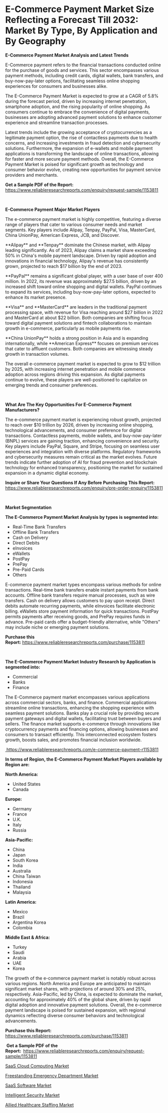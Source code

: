 <p><h1>E-Commerce Payment Market Size Reflecting a Forecast Till 2032: Market By Type, By Application and By Geography</h1></p><p><strong>E-Commerce Payment Market Analysis and Latest Trends</strong></p>
<p><p>E-Commerce payment refers to the financial transactions conducted online for the purchase of goods and services. This sector encompasses various payment methods, including credit cards, digital wallets, bank transfers, and buy-now-pay-later options, facilitating seamless online shopping experiences for consumers and businesses alike.</p><p>The E-Commerce Payment Market is expected to grow at a CAGR of 5.8% during the forecast period, driven by increasing internet penetration, smartphone adoption, and the rising popularity of online shopping. As consumers continue to embrace the convenience of digital payments, businesses are adopting advanced payment solutions to enhance customer experience and streamline transaction processes. </p><p>Latest trends include the growing acceptance of cryptocurrencies as a legitimate payment option, the rise of contactless payments due to health concerns, and increasing investments in fraud detection and cybersecurity solutions. Furthermore, the expansion of e-wallets and mobile payment applications is transforming the landscape of online transactions, allowing for faster and more secure payment methods. Overall, the E-Commerce Payment Market is poised for significant growth as technology and consumer behavior evolve, creating new opportunities for payment service providers and merchants.</p></p>
<p><strong>Get a Sample PDF of the Report:&nbsp;</strong> <a href="https://www.reliableresearchreports.com/enquiry/request-sample/1153811?utm_campaign=8&utm_medium=2&utm_source=Github&utm_content=ia&utm_term=11032025&utm_id=e-commerce-payment">https://www.reliableresearchreports.com/enquiry/request-sample/1153811</a></p>
<p>&nbsp;</p>
<p><strong>E-Commerce Payment Major Market Players</strong></p>
<p><p>The e-commerce payment market is highly competitive, featuring a diverse range of players that cater to various consumer needs and market segments. Key players include Alipay, Tenpay, PayPal, Visa, MasterCard, China UnionPay, American Express, JCB, and Discover.</p><p>**Alipay** and **Tenpay** dominate the Chinese market, with Alipay leading significantly. As of 2023, Alipay claims a market share exceeding 50% in China's mobile payment landscape. Driven by rapid adoption and innovations in financial technology, Alipay's revenue has consistently grown, projected to reach $17 billion by the end of 2023.</p><p>**PayPal** remains a significant global player, with a user base of over 400 million. In 2022, its revenue was approximately $27.5 billion, driven by an increased shift toward online shopping and digital wallets. PayPal continues to expand its services, including buy-now-pay-later options, expected to enhance its market presence.</p><p>**Visa** and **MasterCard** are leaders in the traditional payment processing space, with revenue for Visa reaching around $27 billion in 2022 and MasterCard at about $22 billion. Both companies are shifting focus toward digital payment solutions and fintech collaborations to maintain growth in e-commerce, particularly as mobile payments rise.</p><p>**China UnionPay** holds a strong position in Asia and is expanding internationally, while **American Express** focuses on premium services that cater to affluent customers. Both companies are witnessing steady growth in transaction volumes.</p><p>The overall e-commerce payment market is expected to grow to $12 trillion by 2025, with increasing internet penetration and mobile commerce adoption across regions driving this expansion. As digital payments continue to evolve, these players are well-positioned to capitalize on emerging trends and consumer preferences.</p></p>
<p>&nbsp;</p>
<p><strong>What Are The Key Opportunities For E-Commerce Payment Manufacturers?</strong></p>
<p><p>The e-commerce payment market is experiencing robust growth, projected to reach over $10 trillion by 2026, driven by increasing online shopping, technological advancements, and consumer preference for digital transactions. Contactless payments, mobile wallets, and buy-now-pay-later (BNPL) services are gaining traction, enhancing convenience and security. Key players include PayPal, Square, and Stripe, focusing on seamless user experiences and integration with diverse platforms. Regulatory frameworks and cybersecurity measures remain critical as the market evolves. Future trends indicate further adoption of AI for fraud prevention and blockchain technology for enhanced transparency, positioning the market for sustained expansion in a dynamic digital economy.</p></p>
<p><strong>Inquire or Share Your Questions If Any Before Purchasing This Report:</strong> <a href="https://www.reliableresearchreports.com/enquiry/pre-order-enquiry/1153811?utm_campaign=8&utm_medium=2&utm_source=Github&utm_content=ia&utm_term=11032025&utm_id=e-commerce-payment">https://www.reliableresearchreports.com/enquiry/pre-order-enquiry/1153811</a></p>
<p>&nbsp;</p>
<p><strong>Market Segmentation</strong></p>
<p><strong>The E-Commerce Payment Market Analysis by types is segmented into:</strong></p>
<p><ul><li>Real-Time Bank Transfers</li><li>Offline Bank Transfers</li><li>Cash on Delivery</li><li>Direct Debits</li><li>eInvoices</li><li>eWallets</li><li>PostPay</li><li>PrePay</li><li>Pre-Paid Cards</li><li>Others</li></ul></p>
<p><p>E-commerce payment market types encompass various methods for online transactions. Real-time bank transfers enable instant payments from bank accounts. Offline bank transfers require manual processes, such as wire transfers. Cash on delivery allows customers to pay upon receipt. Direct debits automate recurring payments, while eInvoices facilitate electronic billing. eWallets store payment information for quick transactions. PostPay permits payments after receiving goods, and PrePay requires funds in advance. Pre-paid cards offer a budget-friendly alternative, while "Others" may include niche or emerging payment solutions.</p></p>
<p><strong>Purchase this Report:&nbsp;</strong><a href="https://www.reliableresearchreports.com/purchase/1153811?utm_campaign=8&utm_medium=2&utm_source=Github&utm_content=ia&utm_term=11032025&utm_id=e-commerce-payment">https://www.reliableresearchreports.com/purchase/1153811</a></p>
<p>&nbsp;</p>
<p><strong>The E-Commerce Payment Market Industry Research by Application is segmented into:</strong></p>
<p><ul><li>Commercial</li><li>Banks</li><li>Finance</li></ul></p>
<p><p>The E-Commerce payment market encompasses various applications across commercial sectors, banks, and finance. Commercial applications streamline online transactions, enhancing the shopping experience with seamless payment solutions. Banks play a crucial role by providing secure payment gateways and digital wallets, facilitating trust between buyers and sellers. The finance market supports e-commerce through innovations like cryptocurrency payments and financing options, allowing businesses and consumers to transact efficiently. This interconnected ecosystem fosters growth, boosts sales, and promotes financial inclusion worldwide.</p></p>
<p><a href="https://www.reliableresearchreports.com/e-commerce-payment-r1153811?utm_campaign=8&utm_medium=2&utm_source=Github&utm_content=ia&utm_term=11032025&utm_id=e-commerce-payment">&nbsp;https://www.reliableresearchreports.com/e-commerce-payment-r1153811</a></p>
<p><strong>In terms of Region, the E-Commerce Payment Market Players available by Region are:</strong></p>
<p>
    <p> <strong> North America: </strong>
        <ul>
            <li>United States</li>
            <li>Canada</li>
        </ul>
        </p> 
    <p> <strong> Europe: </strong>
        <ul>
            <li>Germany</li>
            <li>France</li>
            <li>U.K.</li>
            <li>Italy</li>
            <li>Russia</li>
        </ul>
        </p> 
    <p> <strong> Asia-Pacific: </strong>
        <ul>
            <li>China</li>
            <li>Japan</li>
            <li>South Korea</li>
            <li>India</li>
            <li>Australia</li>
            <li>China Taiwan</li>
            <li>Indonesia</li>
            <li>Thailand</li>
            <li>Malaysia</li>
        </ul>
        </p> 
    <p> <strong> Latin America: </strong>
        <ul>
            <li>Mexico</li>
            <li>Brazil</li>
            <li>Argentina Korea</li>
            <li>Colombia</li>
        </ul>
        </p> 
    <p> <strong> Middle East & Africa: </strong>
        <ul>
            <li>Turkey</li>
            <li>Saudi</li>
            <li>Arabia</li>
            <li>UAE</li>
            <li>Korea</li>
        </ul>
    </p>
    </p>
<p><p>The growth of the e-commerce payment market is notably robust across various regions. North America and Europe are anticipated to maintain significant market shares, with projections of around 30% and 25%, respectively. Asia-Pacific, led by China, is expected to dominate the market, accounting for approximately 40% of the global share, driven by rapid digital adoption and innovative payment solutions. Overall, the e-commerce payment landscape is poised for sustained expansion, with regional dynamics reflecting diverse consumer behaviors and technological advancements.</p></p>
<p><strong>Purchase this Report: </strong><a href="https://www.reliableresearchreports.com/purchase/1153811?utm_campaign=8&utm_medium=2&utm_source=Github&utm_content=ia&utm_term=11032025&utm_id=e-commerce-payment">https://www.reliableresearchreports.com/purchase/1153811</a></p>
<p>&nbsp;<strong>Get a Sample PDF of the Report:&nbsp;&nbsp;</strong><a href="https://www.reliableresearchreports.com/enquiry/request-sample/1153811?utm_campaign=8&utm_medium=2&utm_source=Github&utm_content=ia&utm_term=11032025&utm_id=e-commerce-payment">https://www.reliableresearchreports.com/enquiry/request-sample/1153811</a></p>
<p><strong></strong></p>
<p><p><a href="https://github.com/kimberjam0i/Market-Research-Report-List-1/blob/main/saas-cloud-computing-market.md?utm_campaign=8&utm_medium=2&utm_source=Github&utm_content=ia&utm_term=11032025&utm_id=e-commerce-payment">SaaS Cloud Computing Market</a></p><p><a href="https://github.com/lateshab69/Market-Research-Report-List-1/blob/main/freestanding-emergency-department-market.md?utm_campaign=8&utm_medium=2&utm_source=Github&utm_content=ia&utm_term=11032025&utm_id=e-commerce-payment">Freestanding Emergency Department Market</a></p><p><a href="https://github.com/ElviraLeka1962/Market-Research-Report-List-1/blob/main/saas-software-market.md?utm_campaign=8&utm_medium=2&utm_source=Github&utm_content=ia&utm_term=11032025&utm_id=e-commerce-payment">SaaS Software Market</a></p><p><a href="https://github.com/darenph8er/Market-Research-Report-List-1/blob/main/intelligent-security-market.md?utm_campaign=8&utm_medium=2&utm_source=Github&utm_content=ia&utm_term=11032025&utm_id=e-commerce-payment">Intelligent Security Market</a></p><p><a href="https://github.com/rosalinebhakta48/Market-Research-Report-List-1/blob/main/allied-healthcare-staffing-market.md?utm_campaign=8&utm_medium=2&utm_source=Github&utm_content=ia&utm_term=11032025&utm_id=e-commerce-payment">Allied Healthcare Staffing Market</a></p></p>
